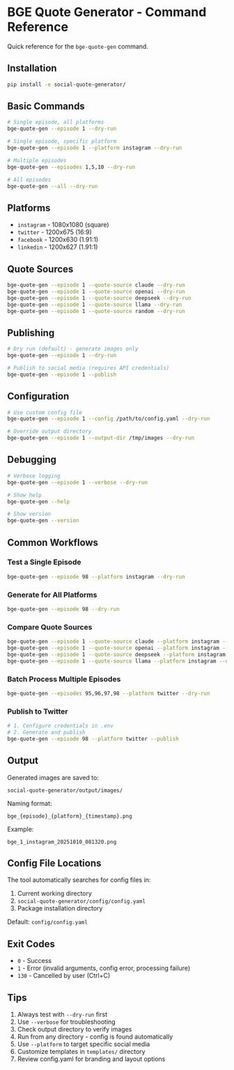 # BGE Quote Generator - Command Reference

Quick reference for the `bge-quote-gen` command.

## Installation

```bash
pip install -e social-quote-generator/
```

## Basic Commands

```bash
# Single episode, all platforms
bge-quote-gen --episode 1 --dry-run

# Single episode, specific platform
bge-quote-gen --episode 1 --platform instagram --dry-run

# Multiple episodes
bge-quote-gen --episodes 1,5,10 --dry-run

# All episodes
bge-quote-gen --all --dry-run
```

## Platforms

- `instagram` - 1080x1080 (square)
- `twitter` - 1200x675 (16:9)
- `facebook` - 1200x630 (1.91:1)
- `linkedin` - 1200x627 (1.91:1)

## Quote Sources

```bash
bge-quote-gen --episode 1 --quote-source claude --dry-run
bge-quote-gen --episode 1 --quote-source openai --dry-run
bge-quote-gen --episode 1 --quote-source deepseek --dry-run
bge-quote-gen --episode 1 --quote-source llama --dry-run
bge-quote-gen --episode 1 --quote-source random --dry-run
```

## Publishing

```bash
# Dry run (default) - generate images only
bge-quote-gen --episode 1 --dry-run

# Publish to social media (requires API credentials)
bge-quote-gen --episode 1 --publish
```

## Configuration

```bash
# Use custom config file
bge-quote-gen --episode 1 --config /path/to/config.yaml --dry-run

# Override output directory
bge-quote-gen --episode 1 --output-dir /tmp/images --dry-run
```

## Debugging

```bash
# Verbose logging
bge-quote-gen --episode 1 --verbose --dry-run

# Show help
bge-quote-gen --help

# Show version
bge-quote-gen --version
```

## Common Workflows

### Test a Single Episode

```bash
bge-quote-gen --episode 98 --platform instagram --dry-run
```

### Generate for All Platforms

```bash
bge-quote-gen --episode 98 --dry-run
```

### Compare Quote Sources

```bash
bge-quote-gen --episode 1 --quote-source claude --platform instagram --dry-run
bge-quote-gen --episode 1 --quote-source openai --platform instagram --dry-run
bge-quote-gen --episode 1 --quote-source deepseek --platform instagram --dry-run
bge-quote-gen --episode 1 --quote-source llama --platform instagram --dry-run
```

### Batch Process Multiple Episodes

```bash
bge-quote-gen --episodes 95,96,97,98 --platform twitter --dry-run
```

### Publish to Twitter

```bash
# 1. Configure credentials in .env
# 2. Generate and publish
bge-quote-gen --episode 98 --platform twitter --publish
```

## Output

Generated images are saved to:
```
social-quote-generator/output/images/
```

Naming format:
```
bge_{episode}_{platform}_{timestamp}.png
```

Example:
```
bge_1_instagram_20251010_081320.png
```

## Config File Locations

The tool automatically searches for config files in:
1. Current working directory
2. `social-quote-generator/config/config.yaml`
3. Package installation directory

Default: `config/config.yaml`

## Exit Codes

- `0` - Success
- `1` - Error (invalid arguments, config error, processing failure)
- `130` - Cancelled by user (Ctrl+C)

## Tips

1. Always test with `--dry-run` first
2. Use `--verbose` for troubleshooting
3. Check output directory to verify images
4. Run from any directory - config is found automatically
5. Use `--platform` to target specific social media
6. Customize templates in `templates/` directory
7. Review config.yaml for branding and layout options
